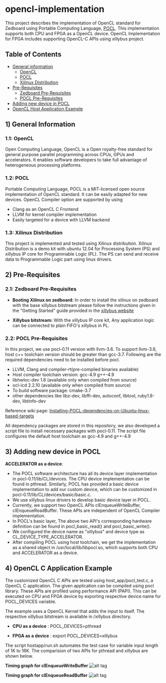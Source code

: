 # opencl-implementation
This project describes the implementation of OpenCL standard for Zedboard using Portable Computing Language, [POCL](http://portablecl.org). This implementation supports both CPU and FPGA as a OpenCL device. OpenCL Implementation for FPGA includes supporting OpenCL-C APIs using xillybus project. 

## Table of Contents
+ [General information](#info) 
    + [OpenCL](#info-opencl)
    + [POCL](#info-pocl)
    + [Xilinux Distribution](#info-xilinux)
+ [Pre-Requisites](#prereq) 
    + [Zedboard Pre-Requisites](#prereq-zb)
	+ [POCL Pre-Requisites](#prereq-pocl)
+ [Adding new device in POCL](#pocldev) 
+ [OpenCL Host Application Example](#hostapp) 

  
## <a name="info"></a> 1) General Information
### <a name="info-opencl"></a> 1.1: OpenCL
Open Computing Language, OpenCL is a Open royalty-free standard for general purpose parallel programming across CPUs, GPUs and accelerators. It enables software developers to take full advantage of heterogeneous processing platforms.

### <a name="info-pocl"></a> 1.2: POCL
Portable Computing Language, POCL is a MIT-licensed open source implementation of OpenCL standard. It can be easily adapted for new devices. OpenCL Compiler option are supported by using 
* Clang as an OpenCL C Frontend
* LLVM for kernel compiler implementation
* Easily targeted for a device with LLVM backend

### <a name="info-xilinux"></a> 1.3: Xilinux Distribution
This project is implemented and tested using Xilinux distribution. Xilinux Distribution is a demo kit with ubuntu 12.04 for Processing System (PS) and xillybus IP core for Programmable Logic (PL). The PS can send and receive data to Programmable Logic part using linux drivers.

## <a name="prereq"></a> 2) Pre-Requisites
### <a name="prereq-zb"></a> 2.1: Zedboard Pre-Requisites

* **Booting Xilinux on zedboard:**
In order to install the xilinux on zedboard with the base xillybus bitstream please follow the instructions given in the "Getting Started" guide provided in the <a href="http://xillybus.com/xillinux" target="_blank">xillybus website</a>

* **Xillybus bitstream:** With the xillybus IP core kit, Any application logic can be connected to plain FIFO's xillybus in PL. 

### <a name="prereq-pocl"></a> 2.2: POCL Pre-Requisites
In this project, we use pocl-0.11 version with llvm-3.6. To support llvm-3.6, host c++ toolchain version should be greater than gcc-3.7. Following are the required dependencies need to be installed before pocl.

* LLVM, Clang and compiler-rt(pre-compiled binaries available)
* Host compiler toolchain version: gcc-4.9 g++-4.9
* libhwloc-dev 1.8 (available only when compiled from source)
* ocl-icd 2.2.10 (available only when compiled from source)
* To build software package: cmake-3.7
* other dependencies like libz-dev, libffi-dev, autoconf, libtool, ruby1.8-dev, libtinfo-dev

Reference wiki page: <a href="https://github.com/umaurmi/OPENCL_EXAMPLES_ZEDBOARD/wiki/Installing-POCL-dependencies-on-Ubuntu-linux-based-targets" target="_blank">Installing-POCL-dependencies-on-Ubuntu-linux-based-targets</a>

All dependency packages are stored in this repository, we also developed a script file to install necessary packages with pocl-0.11. The script file configures the default host toolchain as gcc-4.9 and g++-4.9

## <a name="pocldev"></a> 3) Adding new device in POCL

**ACCELERATOR as a device**: 

* The POCL software architecture has all its device layer implementation in pocl-0.11/lib/CL/devices. The CPU device implementation can be found in pthread. Similarly, POCL has provided a basic device implementation to add our custom device, which can be customized in pocl-0.11/lib/CL/devices/basic/basic.c. 
* We use xillybus linux drivers to develop basic device layer in POCL.
* Currently, we support two OpenCL APIs clEnqueueWriteBuffer, clEnqueueReadBuffer. These APIs are independent of OpenCL Compiler implementation.
* In POCL's basic layer, The above two API's corresponding hardware definition can be found in pocl_basic_read() and pocl_basic_write().
* We configured the device name as "xillybus" and device type as CL_DEVICE_TYPE_ACCELERATOR.
* After compiling POCL using host toolchain, we get the implementation as a shared object in /usr/local/lib/libpocl.so, which supports both CPU and ACCELERATOR as a device.

## <a name="hostapp"></a> 4) OpenCL C Application Example
The customized OpenCL C APIs are tested using host_app/pocl_test.c, a OpenCL C application. The given application can be compiled using pocl library. These APIs are profiled using performance API (PAPI). This can be executed on CPU and FPGA device by exporting respective device name for POCL_DEVICES variable. 

The example uses a OpenCL Kernel that adds the input to itself. The respective xillybus bitstream is available in /xillybus directory.

* **CPU as a device** : POCL_DEVICES=pthread 

* **FPGA as a device** : export POCL_DEVICES=xillybus

The script hostapp/run.sh automates the test case for variable input length of 1K to 16K. The comparision of two APIs for pthread and xillybus are shown below. 

**Timing graph for clEnqueueWriteBuffer**
![alt tag](https://github.com/abisheksethu/opencl-implementation/blob/master/host_app/clEnqueueWriteBuffer.jpg?raw=true)

**Timing graph for clEnqueueReadBuffer**
![alt tag](https://github.com/abisheksethu/opencl-implementation/blob/master/host_app/clEnqueueReadBuffer.jpg?raw=true)